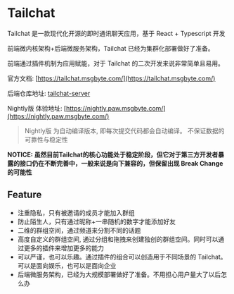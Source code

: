 # Tailchat

Tailchat 是一款现代化开源的即时通讯聊天应用，基于 React + Typescript 开发

前端微内核架构+后端微服务架构，Tailchat 已经为集群化部署做好了准备。

前端通过插件机制为应用赋能，对于 Tailchat 的二次开发来说非常简单且易用。

官方文档: [https://tailchat.msgbyte.com/](https://tailchat.msgbyte.com/)

后端仓库地址: [tailchat-server](https://github.com/msgbyte/tailchat-server)

Nightly版 体验地址: [https://nightly.paw.msgbyte.com/](https://nightly.paw.msgbyte.com/)

> Nightly版 为自动编译版本, 即每次提交代码都会自动编译。
> 不保证数据的可靠性与稳定性 

**NOTICE: 虽然目前Tailchat的核心功能处于稳定阶段，但它对于第三方开发者暴露的接口仍在不断完善中，一般来说是向下兼容的，但保留出现 Break Change的可能性**

## Feature

- 注重隐私，只有被邀请的成员才能加入群组
- 防止陌生人，只有通过昵称+一串随机的数字才能添加好友
- 二维的群组空间，通过频道来分割不同的话题
- 高度自定义的群组空间, 通过分组和拖拽来创建独创的群组空间。同时可以通过更多的插件来增加更多的能力
- 可以严谨，也可以乐趣。通过插件的组合可以创造用于不同场景的 Tailchat。可以是面向娱乐，也可以是面向企业
- 后端微服务架构，已经为大规模部署做好了准备。不用担心用户量大了以后怎么办

<!-- 
## Build

#### 编译 web 前端代码

```bash
pnpm install
cd web
SERVICE_URL=http://127.0.0.1:11000 pnpm build
```

环境变量: 
- `SERVICE_URL`: 后端服务的地址

使用任意方式代理 `web/dist` 目录即可。


#### expo 打开移动端app
```bash
cd app
pnpm install
pnpm start
``` -->
